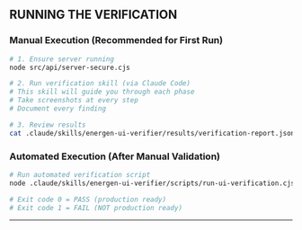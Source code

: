 ## RUNNING THE VERIFICATION

### Manual Execution (Recommended for First Run)
```bash
# 1. Ensure server running
node src/api/server-secure.cjs

# 2. Run verification skill (via Claude Code)
# This skill will guide you through each phase
# Take screenshots at every step
# Document every finding

# 3. Review results
cat .claude/skills/energen-ui-verifier/results/verification-report.json
```

### Automated Execution (After Manual Validation)
```bash
# Run automated verification script
node .claude/skills/energen-ui-verifier/scripts/run-ui-verification.cjs

# Exit code 0 = PASS (production ready)
# Exit code 1 = FAIL (NOT production ready)
```

---
